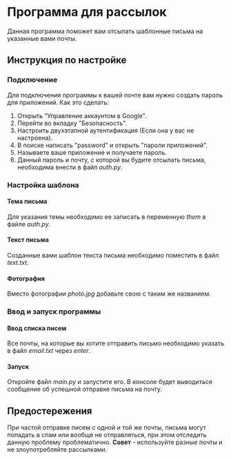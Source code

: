 # Программа для рассылок
Данная программа поможет вам отсылать шаблонные письма на указанные вами почты.

## Инструкция по настройке
### Подключение
Для подключения программы к вашей почте вам нужно создать пароль для приложений.
Как это сделать:

1. Открыть "Управление аккаунтом в Google".
2. Перейти во вкладку "Безопасность".
3. Настроить двухэтапной аутентификация (Если она у вас не настроена).
4. В поиске написать "password" и открыть "пароли приложений".
5. Называете ваше приложение и получаете пароль.
6. Данный пароль и почту, с которой вы будите отсылать письма, необходима внести в файл *auth.py*.

### Настройка шаблона
#### Тема письма
Для указания темы необходимо ее записать в переменную *them* в файле *auth.py*.
#### Текст письма
Созданные вами шаблон текста письма необходимо поместить в файл *text.txt*.
#### Фотография
Вместо фотографии *photo.jpg* добавьте свою с таким же названием.

### Ввод и запуск программы
#### Ввод списка писем
Все почты, на которые вы хотите отправить письмо необходимо указать в файл *email.txt* через *enter*.
#### Запуск
Откройте файл *main.py* и запустите его. В консоле будет выводиться сообщение об успешной отправке письма на почту. 

## Предостережения
При частой отправке писем с одной и той же почты, письма могут попадать в спам или вообще не отправляться, при этом отследить данную проблему проблематично.
**Совет** - используйте разные почты и не злоупотребляйте рассылками. 
